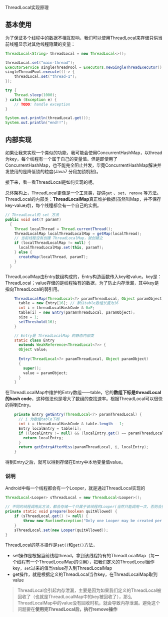 ThreadLocal实现原理

## 基本使用
为了保证多个线程中的数据不相互影响，我们可以使用ThreadLocal来存储只供当前线程显示对其他线程隐藏的变量：

```java
ThreadLocal<String> threadLocal = new ThreadLocal<>();

threadLocal.set("main-thread");
ExecutorService singleThreadPool = Executors.newSingleThreadExecutor();
singleThreadPool.execute(()-> {
    threadLocal.set("thread-1");
});

try {
    Thread.sleep(1000);
} catch (Exception e) {
    // TODO: handle exception
}

System.out.println(threadLocal.get());
System.out.println("end!!");
```

## 内部实现

如果让我来实现一个类似的功能，我可能会使用ConcurrentHashMap，以thread为key，每个线程有一个属于自己的变量值。但是即使用了ConcurrentHashMap，也不能完全阻止并发，毕竟ConcurrentHashMap解决并发使用的是降低锁的粒度(Java7 分段加锁机制)。

接下来，看一看ThreadLocal是如何实现的呢。

总体架构上，ThreadLocal更像是一个工具类，提供`get` 、`set`、`remove` 等方法。ThreadLocal的内部类：**ThreadLocalMap**真正维护数据(虽然叫Map，并不保存key-value对)，每个线程都会有一个自己的实例。

```java
// ThreadLocal的 set 方法
public void set(T paramT)
  {
    Thread localThread = Thread.currentThread();
    ThreadLocalMap localThreadLocalMap = getMap(localThread);
    // 当前线程没有创建 ThreadLocalMap，就创建之
    if (localThreadLocalMap != null) {
      localThreadLocalMap.set(this, paramT);
    } else {
      createMap(localThread, paramT);
    }
  }
```

ThreadLocalMap由Entry数组构成的，Entry构造函数传入key和value。key是：ThreadLocal；value存储的是线程独有的数据，为了防止内存泄漏，其中key是指向ThreadLocal的弱引用。

```java
    ThreadLocalMap(ThreadLocal<?> paramThreadLocal, Object paramObject) {
      table = new Entry[16]; // 默认table数组长度为16
      int i = threadLocalHashCode & 0xF;
      table[i] = new Entry(paramThreadLocal, paramObject);
      size = 1;
      setThreshold(16);
    }

	// Entry是 ThreadLocalMap 的静态内部类
    static class Entry
      extends WeakReference<ThreadLocal<?>> {
      Object value;
      
      Entry(ThreadLocal<?> paramThreadLocal, Object paramObject)
      {
        super();
        value = paramObject;
      }
    }
```

在ThreadLocalMap中维护的Entry数组——table，它的**数组下标是threadLocal的hash code**，这种做法也是增大了数组的查找速率。根据ThreadLocal可以很快的得到Entry。

```java
    private Entry getEntry(ThreadLocal<?> paramThreadLocal) {
      // i 为数组table下标
      int i = threadLocalHashCode & table.length - 1;
      Entry localEntry = table[i];
      if ((localEntry != null) && (localEntry.get() == paramThreadLocal)) {
        return localEntry;
      }
      return getEntryAfterMiss(paramThreadLocal, i, localEntry);
    }
```

得到Entry之后，就可以得到存储在Entry中本地变量值value。

### 说明

Android中每一个线程都会有一个Looper，就是通过ThreadLocal实现的

```java
ThreadLocal<Looper> sThreadLocal = new ThreadLocal<Looper>();

// 不同的线程调用此方法，都会存储一个只属于该线程的Looper(当然只能调用一次，否则会抛出异常)
private static void prepare(boolean quitAllowed) {
    if (sThreadLocal.get() != null) {
        throw new RuntimeException("Only one Looper may be created per thread");
    }
    sThreadLocal.set(new Looper(quitAllowed));
}
```

ThreadLocal的基本操作是`set()`和`get()`方法，

- set操作是根据当前线程thread，拿到该线程持有的ThreadLocalMap（每一个线程有一个ThreadLocalMap的引用），把我们定义的ThreadLocal当作key，`set`过来的值当value存入到ThreadLocalMap
- get操作，就是根据定义的ThreadLocal当作key，在ThreadLocalMap取到value

> ThreadLocal会引起内存泄漏，主要是因为如果我们定义的ThreadLocal被回收了（也就是ThreadLocalMap中的key被回收了），那么ThreadLocalMap中的value没有回收时机，就会导致内存泄漏。避免这个问题要在**使用完ThreadLocal后，执行remove操作**


